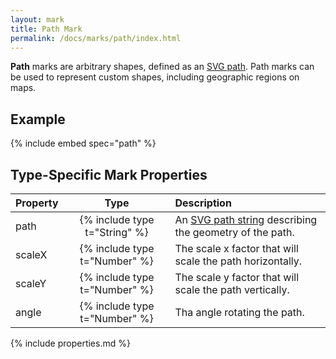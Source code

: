 ```yaml
---
layout: mark
title: Path Mark
permalink: /docs/marks/path/index.html
---
```


**Path** marks are arbitrary shapes, defined as an [SVG path](https://developer.mozilla.org/en-US/docs/Web/SVG/Tutorial/Paths). Path marks can be used to represent custom shapes, including geographic regions on maps.

## Example

{% include embed spec="path" %}

## Type-Specific Mark Properties

| Property            | Type                           | Description   |
| :------------------ | :----------------------------: | :------------ |
| path                | {% include type t="String" %}  | An [SVG path string](https://developer.mozilla.org/en-US/docs/Web/SVG/Tutorial/Paths) describing the geometry of the path.|
| scaleX              | {% include type t="Number" %}  | The scale x factor that will scale the path horizontally.|
| scaleY              | {% include type t="Number" %}  | The scale y factor that will scale the path vertically.|
| angle               | {% include type t="Number" %}  | Tha angle rotating the path.|

{% include properties.md %}
